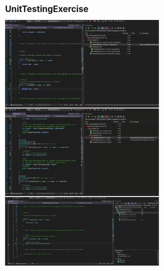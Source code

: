 # UnitTestingExercise
![](https://raw.githubusercontent.com/Verson-tech/UnitTestingExercise/3af520742e95b0f8901e7dc5d4dbf7098aba7fed/testing3.gif)
![](https://raw.githubusercontent.com/Verson-tech/UnitTestingExercise/3af520742e95b0f8901e7dc5d4dbf7098aba7fed/testing2.gif)
![](https://raw.githubusercontent.com/Verson-tech/UnitTestingExercise/3af520742e95b0f8901e7dc5d4dbf7098aba7fed/testing1.gif)


